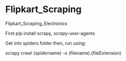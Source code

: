 # Flipkart_Scraping
Flipkart_Scraping_Electronics

First pip install scrapy, scrapy-user-agents

Get into spiders folder then, run using:

scrapy crawl (spidername) -o (filename).(fileExtension)
